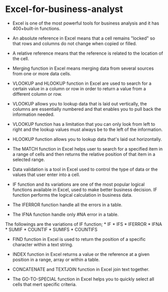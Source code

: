    # Excel-for-business-analyst

- Excel is one of the most powerful tools for business analysis and it has 400+built-in functions. 

- An absolute reference in Excel means that a cell remains "locked" so that rows and columns do not change when copied or filled. 

- A relative reference means that the reference is related to the location of the cell.

- Merging function in Excel means merging data from several  sources from one or more data cells. 

- VLOOKUP and HLOOKUP function in Excel are used to search for a certain value in a column or row in order to return a value from a different column or row. 

- VLOOKUP allows you to lookup data that is laid out vertically, the columns are essentially numbered and that enables you to pull back the information needed. 

- VLOOKUP  function has a limitation that you can only look from left to right and the lookup values must always be to the left of the information.

- HLOOKUP function allows you to lookup data that's laid out horizontally. 

- The MATCH function in Excel helps user to search for a specified item in a range of cells and then returns the relative position of that item in a selected range. 

- Data validation is a tool in Excel used to control the type of data or the values that user enter into a cell.

- IF function and its variations are one of the most popular logical functions available in Excel, used to make better business decision. IF function performs the logical calculation in business data. 

- The IFERROR function handle all the errors in a table.

- The IFNA function handle only #NA error in a table. 

The followings are the variations of  IF function;
           * IF
           * IFS
           * IFERROR
           * IFNA
           * SUMIF
           * COUNTIF
           * SUMIFS
           * COUNTIFS

- FIND function in Excel is used to return the position of a specific character within a text string. 

- INDEX function in Excel returns a value or the reference at a given position in a range, array or within a table. 

-  CONCATENATE and TEXTJOIN function in Excel join text together. 

- The GO-TO-SPECIAL function in Excel  helps you to quickly select all cells that mert specific criteria.
